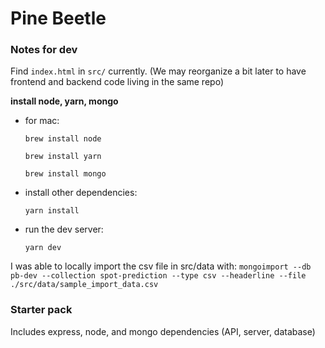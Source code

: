 # Pine Beetle

### Notes for dev
Find `index.html` in `src/` currently. (We may reorganize a bit later to have frontend and backend code living in the same repo)

__install node, yarn, mongo__
* for mac:

	`brew install node`

	`brew install yarn`

	`brew install mongo`

* install other dependencies:

	`yarn install`

* run the dev server:

	`yarn dev`

I was able to locally import the csv file in src/data with: `mongoimport --db pb-dev --collection spot-prediction --type csv --headerline --file ./src/data/sample_import_data.csv`

### Starter pack
Includes express, node, and mongo dependencies (API, server, database)